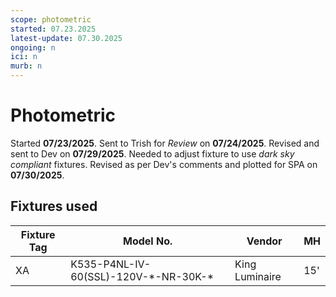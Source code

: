 ```yaml
---
scope: photometric
started: 07.23.2025
latest-update: 07.30.2025
ongoing: n
ici: n
murb: n
---
```

# Photometric
Started **07/23/2025**. Sent to Trish for *Review* on **07/24/2025**. Revised and sent to Dev on **07/29/2025**. Needed to adjust fixture to use *dark sky compliant* fixtures. Revised as per Dev's comments and plotted for SPA on **07/30/2025**.
## Fixtures used

| Fixture Tag | Model No.                              | Vendor         | MH  |
| ----------- | -------------------------------------- | -------------- | --- |
| XA          | K535-P4NL-IV-60(SSL)-120V-\*-NR-30K-\* | King Luminaire | 15' |
